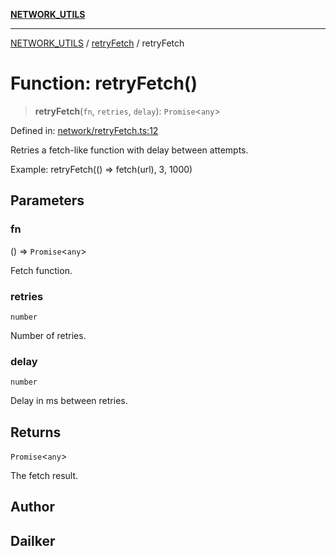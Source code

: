 [**NETWORK_UTILS**](../../README.md)

***

[NETWORK_UTILS](../../README.md) / [retryFetch](../README.md) / retryFetch

# Function: retryFetch()

> **retryFetch**(`fn`, `retries`, `delay`): `Promise`\<`any`\>

Defined in: [network/retryFetch.ts:12](https://github.com/dailker/everyutil/blob/26e2bb73429918cf0d08899e9efd90b82a42c92e/src/network/retryFetch.ts#L12)

Retries a fetch-like function with delay between attempts.

Example: retryFetch(() => fetch(url), 3, 1000)

## Parameters

### fn

() => `Promise`\<`any`\>

Fetch function.

### retries

`number`

Number of retries.

### delay

`number`

Delay in ms between retries.

## Returns

`Promise`\<`any`\>

The fetch result.

## Author

## Dailker
